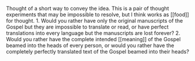 Thought of a short way to convey the idea. This is a pair of thought experiments that may be impossible to resolve, but I think works as [[food]] for thought. 1. Would you rather have only the original manuscripts of the Gospel but they are impossible to translate or read, or have perfect translations into every language but the manuscripts are lost forever? 2. Would you rather have the complete intended [[meaning]] of the Gospel beamed into the heads of every person, or would you rather have the completely perfectly translated text of the Gospel beamed into their heads?